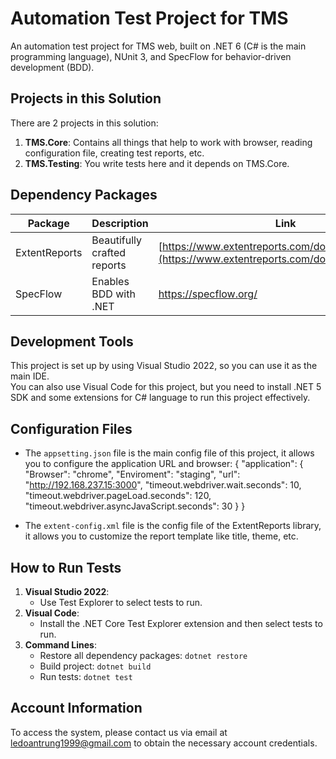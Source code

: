 # Automation Test Project for TMS

An automation test project for TMS web, built on .NET 6 (C# is the main programming language), NUnit 3, and SpecFlow for behavior-driven development (BDD).

## Projects in this Solution

There are 2 projects in this solution:

1. **TMS.Core**: Contains all things that help to work with browser, reading configuration file, creating test reports, etc.
3. **TMS.Testing**: You write tests here and it depends on TMS.Core.

## Dependency Packages

| Package         | Description                               | Link                                             |
|-----------------|-------------------------------------------|--------------------------------------------------|
| ExtentReports   | Beautifully crafted reports               | [https://www.extentreports.com/docs/versions/4/net](https://www.extentreports.com/docs/versions/4/net) |
| SpecFlow        | Enables BDD with .NET                     | https://specflow.org/                  |         

## Development Tools

This project is set up by using Visual Studio 2022, so you can use it as the main IDE.  
You can also use Visual Code for this project, but you need to install .NET 5 SDK and some extensions for C# language to run this project effectively.

## Configuration Files

- The `appsetting.json` file is the main config file of this project, it allows you to configure the application URL and browser:
{
  "application": {
    "Browser": "chrome",
    "Enviroment": "staging",
    "url": "http://192.168.237.15:3000",
    "timeout.webdriver.wait.seconds": 10,
    "timeout.webdriver.pageLoad.seconds": 120,
    "timeout.webdriver.asyncJavaScript.seconds": 30
  }
}

- The `extent-config.xml` file is the config file of the ExtentReports library, it allows you to customize the report template like title, theme, etc.

## How to Run Tests

1. **Visual Studio 2022**:
   - Use Test Explorer to select tests to run.
2. **Visual Code**:
   - Install the .NET Core Test Explorer extension and then select tests to run.
3. **Command Lines**:
   - Restore all dependency packages: `dotnet restore`
   - Build project: `dotnet build`
   - Run tests: `dotnet test`

## Account Information
To access the system, please contact us via email at ledoantrung1999@gmail.com to obtain the necessary account credentials.